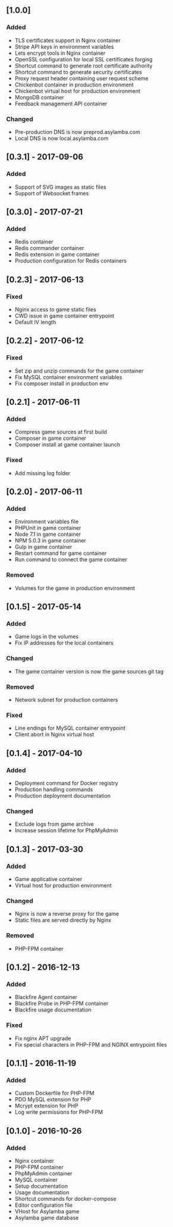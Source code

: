 ## [1.0.0]
### Added
- TLS certificates support in Nginx container
- Stripe API keys in environment variables
- Lets encrypt tools in Nginx container
- OpenSSL configuration for local SSL certificates forging
- Shortcut command to generate root certificate authority
- Shortcut command to generate security certificates
- Proxy request header containing user request scheme
- Chickenbot container in production environment
- Chickenbot virtual host for production environment
- MongoDB container
- Feedback management API container

### Changed
- Pre-production DNS is now preprod.asylamba.com
- Local DNS is now local.asylamba.com

## [0.3.1] - 2017-09-06
### Added
- Support of SVG images as static files
- Support of Websocket frames

## [0.3.0] - 2017-07-21
### Added
- Redis container
- Redis commander container
- Redis extension in game container
- Production configuration for Redis containers

## [0.2.3] - 2017-06-13
### Fixed
- Nginx access to game static files
- CWD issue in game container entrypoint
- Default IV length

## [0.2.2] - 2017-06-12
### Fixed
- Set zip and unzip commands for the game container
- Fix MySQL container environment variables
- Fix composer install in production env

## [0.2.1] - 2017-06-11
### Added
- Compress game sources at first build
- Composer in game container
- Composer install at game container launch

### Fixed
- Add missing log folder

## [0.2.0] - 2017-06-11
### Added
- Environment variables file
- PHPUnit in game container
- Node 7.1 in game container
- NPM 5.0.3 in game container
- Gulp in game container
- Restart command for game container
- Run command to connect the game container

### Removed
- Volumes for the game in production environment

## [0.1.5] - 2017-05-14
### Added
- Game logs in the volumes
- Fix IP addresses for the local containers

### Changed
- The game container version is now the game sources git tag

### Removed
- Network subnet for production containers

### Fixed
- Line endings for MySQL container entrypoint
- Client abort in Nginx virtual host

## [0.1.4] - 2017-04-10
### Added
- Deployment command for Docker registry
- Production handling commands
- Production deployment documentation

### Changed
- Exclude logs from game archive
- Increase session lifetime for PhpMyAdmin

## [0.1.3] - 2017-03-30
### Added
- Game applicative container
- Virtual host for production environment

### Changed
- Nginx is now a reverse proxy for the game
- Static files are served directly by Nginx

### Removed
- PHP-FPM container

## [0.1.2] - 2016-12-13
### Added
- Blackfire Agent container
- Blackfire Probe in PHP-FPM container
- Blackfire usage documentation

### Fixed
- Fix nginx APT upgrade
- Fix special characters in PHP-FPM and NGINX entrypoint files

## [0.1.1] - 2016-11-19
### Added
- Custom Dockerfile for PHP-FPM
- PDO MySQL extension for PHP
- Mcrypt extension for PHP
- Log write permissions for PHP-FPM

## [0.1.0] - 2016-10-26
### Added
- Nginx container
- PHP-FPM container
- PhpMyAdmin container
- MySQL container
- Setup documentation
- Usage documentation
- Shortcut commands for docker-compose
- Editor configuration file
- VHost for Asylamba game
- Asylamba game database
